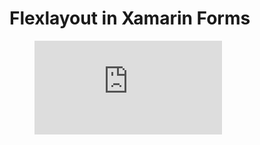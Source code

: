 # Flexlayout in Xamarin Forms

<figure class="video_container">
  <iframe src="https://www.youtube.com/embed/DUrPlfyNEo0" frameborder="0" allowfullscreen="true"> </iframe>
</figure>
